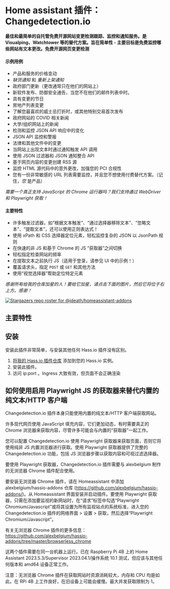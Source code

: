# Home assistant 插件：Changedetection.io

**最佳和最简单的自托管免费开源网站变更检测跟踪、监控和通知服务。是 Visualping、Watchtower 等的替代方案。旨在简单性 - 主要目标是免费监控哪些网站有文本更改。免费开源网页变更检测**

#### 示例用例

- 产品和服务的价格变动
- _缺货通知_ 和 _重新上架通知_
- 政府部门更新（更改通常只在他们的网站上）
- 新软件发布、防御安全通告，当您不在他们的邮件列表中时。
- 具有变更的节日
- 房地产列表变更
- 了解您最喜欢的威士忌打折时，或其他特别交易首次发布
- 政府网站的 COVID 相关新闻
- 大学/组织网站上的新闻
- 检测和监控 JSON API 响应中的变化
- JSON API 监控和警报
- 法律和其他文件中的变更
- 当网站上出现文本时通过通知触发 API 调用
- 使用 JSON 过滤器和 JSON 通知整合 API
- 基于网页内容的变更创建 RSS 源
- 监控 HTML 源代码中的意外更改，加强您的 PCI 合规性
- 您有一份非常敏感的 URL 列表需要监控，并且您不想使用付费替代方案。（记住，_您_ 是产品）

_需要一个真正支持 JavaScript 的 Chrome 运行器吗？我们支持通过 WebDriver 和 Playwright 获取！_

#### 主要特性

- 许多触发过滤器，如“根据文本触发”、“通过选择器移除文本”、“忽略文本”、“提取文本”，还可以使用正则表达式！
- 使用 xPath 和 CSS 选择器定位元素，轻松监控复杂的 JSON 以 JsonPath 规则
- 在快速的非 JS 和基于 Chrome 的 JS “获取器”之间切换
- 轻松指定检查网站的频率
- 在提取文本之前执行 JS（适用于登录，请参见 UI 中的示例！）
- 覆盖请求头，指定 `POST` 或 `GET` 和其他方法
- 使用“视觉选择器”帮助定位特定元素

_感谢所有给我的仓库加星的人！要给它加星，请点击下面的图片，然后它将位于右上方。感谢！_

[![Stargazers repo roster for @jdeath/homeassistant-addons](https://reporoster.com/stars/jdeath/homeassistant-addons)](https://github.com/jdeath/homeassistant-addons/stargazers)

## 主要特性


## 安装

安装此插件非常简单，与安装其他任何 Hass.io 插件没有区别。

1. [将我的 Hass.io 插件仓库][repository] 添加到您的 Hass.io 实例。
1. 安装此插件。
1. 访问 ip:port 。Ingress 大致有效，但页面不会正确渲染


## 如何使用启用 Playwright JS 的获取器来替代内置的纯文本/HTTP 客户端

Changedetection.io 插件本身只能使用内置的纯文本/HTTP 客户端获取网站。

许多现代网页使用 JavaScript 填充内容，它们更加动态，有时需要真正的 Chrome 浏览器来获取内容，尽管许多可能会与内置的“获取器”一起工作。

您可以配置 Changedetection.io 使用 Playwright 获取器来获取页面，否则它将使用纯非 JS 内置浏览器进行获取。使用 Playwright 获取器提供了完整的 Changedetection.io 功能，包括 JS 浏览器步骤以获取内容和可视过滤选择器。

要使用 Playwright 获取器，Changedetection.io 插件需要与 alexbelgium 制作的无浏览器 Chrome 插件配合使用。

要安装无浏览器 Chrome 插件，请在 Homeassistant 中添加 alexbelgium/hassio-addons 仓库 (https://github.com/alexbelgium/hassio-addons/)。从 Homeassistant 界面安装并启动插件。要使用 Playwright 获取器，只需在添加要监视的新网站时，在“请求”标签中勾选“Playwright Chromium/Javascript”或将其设置为所有监视站点的系统标准，进入您的 Changedetection.io 插件的网络界面 > 设置 > 获取，然后选择“Playwright Chromium/Javascript”。

有关无浏览器 Chrome 插件的更多信息：https://github.com/alexbelgium/hassio-addons/tree/master/browserless_chrome

这两个插件需要在同一台机器上运行。已在 Raspberry Pi 4B 上的 Home Assistant 2023.5.3/Supervisor 2023.04.1/操作系统 10.1 测试，但应该与其他任何版本和 amd64 设备正常工作。

注意：无浏览器 Chrome 插件在获取网站时资源消耗较大，内存和 CPU 均是如此。在 RPi 4B 上工作良好，在旧设备上可能会缓慢。最大并发获取限制为 1。


[repository]: https://github.com/jdeath/homeassistant-addons